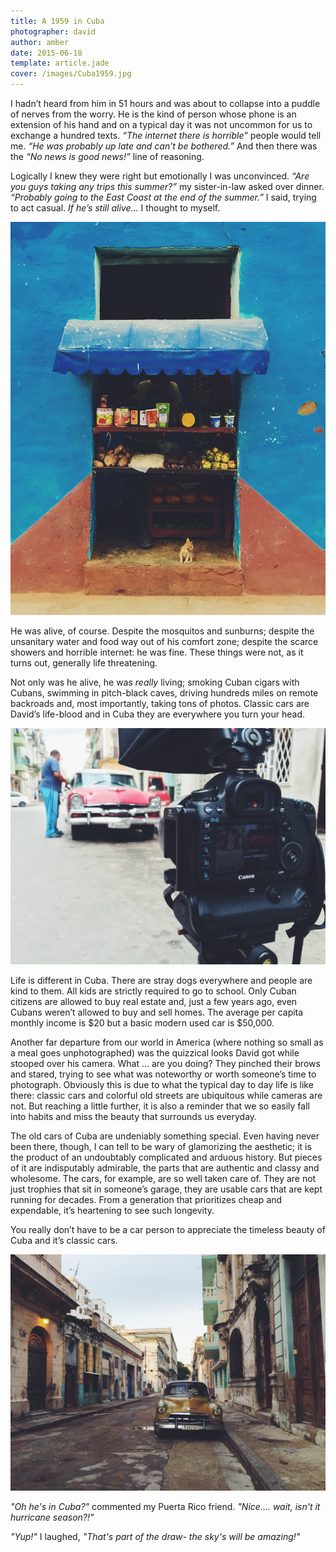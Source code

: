 ```yaml
---
title: A 1959 in Cuba
photographer: david
author: amber
date: 2015-06-18
template: article.jade
cover: /images/Cuba1959.jpg
---
```



I hadn’t heard from him in 51 hours and was about to collapse into a puddle of nerves from the worry. He is the kind of person whose phone is an extension of his hand and on a typical day it was not uncommon for us to exchange a hundred texts. *“The internet there is horrible”* people would tell me. *“He was probably up late and can’t be bothered.”* And then there was the *“No news is good news!”* line of reasoning.

<span class="more">

Logically I knew they were right but emotionally I was unconvinced. *“Are you guys taking any trips this summer?”* my sister-in-law asked over dinner. *“Probably going to the East Coast at the end of the summer.”* I said, trying to act casual. *If he’s still alive…* I thought to myself.

![Small street-side store][fruitstand]

He was alive, of course. Despite the mosquitos and sunburns; despite the unsanitary water and food way out of his comfort zone; despite the scarce showers and horrible internet: he was fine. These things were not, as it turns out, generally life threatening.

Not only was he alive, he was *really* living; smoking Cuban cigars with Cubans, swimming in pitch-black caves, driving hundreds miles on remote backroads and, most importantly, taking tons of photos. Classic cars are David’s life-blood and in Cuba they are everywhere you turn your head.

![Taking photos in the street][camera]

Life is different in Cuba. There are stray dogs everywhere and people are kind to them. All kids are strictly required to go to school. Only Cuban citizens are allowed to buy real estate and, just a few years ago, even Cubans weren’t allowed to buy and sell homes. The average per capita monthly income is $20 but a basic modern used car is $50,000.

Another far departure from our world in America (where nothing so small as a meal goes unphotographed) was the quizzical looks David got while stooped over his camera. What … are you doing? They pinched their brows and stared, trying to see what was noteworthy or worth someone’s time to photograph. Obviously this is due to what the typical day to day life is like there: classic cars and colorful old streets are ubiquitous while cameras are not. But reaching a little further, it is also a reminder that we so easily fall into habits and miss the beauty that surrounds us everyday.

The old cars of Cuba are undeniably something special. Even having never been there, though, I can tell to be wary of glamorizing the aesthetic; it is the product of an undoubtably complicated and arduous history. But pieces of it are indisputably admirable, the parts that are authentic and classy and wholesome. The cars, for example, are so well taken care of. They are not just trophies that sit in someone’s garage, they are usable cars that are kept running for decades. From a generation that prioritizes cheap and expendable, it’s heartening to see such longevity.

You really don’t have to be a car person to appreciate the timeless beauty of Cuba and it’s classic cars.

![Old cars everywhere][street]

*"Oh he's in Cuba?"*  commented my Puerta Rico friend.  *"Nice.... wait, isn't it hurricane season?!"*  

*"Yup!"* I laughed, *"That's part of the draw- the sky's will be amazing!"*

[fruitstand]: images/fruitstand.jpg
[street]: images/street.jpg
[camera]: images/camera.jpg

